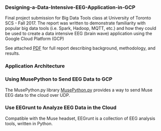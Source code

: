 ### Designing-a-Data-Intensive-EEG-Application-in-GCP

Final project submission for Big Data Tools class at University of Toronto SCS - Fall 2017. The report was written to demonstrate familiarity with popular big data tools (i.e. Spark, Hadoop, MQTT, etc.) and how they could be used to create a data intensive EEG (brain wave) application using the Google Cloud Platform (GCP)

See attached [PDF](https://github.com/mgd1984/Designing-a-Data-Intensive-EEG-Application-in-GCP/blob/master/3252%20Final%20Project%20Report%20%E2%80%93%20Designing%20a%20Data%20Intensive%20EEG%20Application.pdf) for full report describing background, methodology, and results. 

### Application Architecture 

### Using MusePython to Send EEG Data to GCP  
The MusePython.py library [MusePython.py](https://github.com/mgd1984/Designing-a-Data-Intensive-EEG-Application-in-GCP/blob/master/MusePython.py) provides a way to send Muse EEG data to the cloud over UDP.

### Use EEGrunt to Analyze EEG Data in the Cloud  

Compatible with the Muse headset, EEGrunt is a collection of EEG analysis tools, written in Python. 

###


